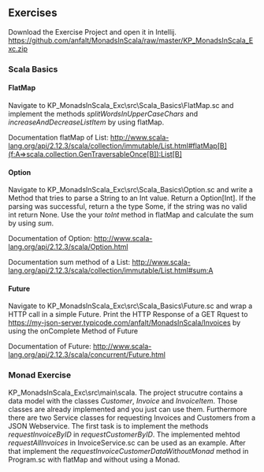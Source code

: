 ## Exercises
Download the Exercise Project and open it in Intellij.
https://github.com/anfalt/MonadsInScala/raw/master/KP_MonadsInScala_Exc.zip

### Scala Basics

#### FlatMap
Navigate to KP_MonadsInScala_Exc\src\Scala_Basics\FlatMap.sc and implement the methods _splitWordsInUpperCaseChars_ and _increaseAndDecreaseListItem_ by using flatMap.

Documentation flatMap of List:
http://www.scala-lang.org/api/2.12.3/scala/collection/immutable/List.html#flatMap[B](f:A=>scala.collection.GenTraversableOnce[B]):List[B]


#### Option
Navigate to KP_MonadsInScala_Exc\src\Scala_Basics\Option.sc and write a Method that tries to parse a String to an Int value.
Return a Option[Int]. If the parsing was successful, return a the type Some, if the string was no valid int return None.
Use the your _toInt_  method in flatMap and calculate the sum by using _sum_.

Documentation of Option:
http://www.scala-lang.org/api/2.12.3/scala/Option.html

Documentation sum method of a List:
http://www.scala-lang.org/api/2.12.3/scala/collection/immutable/List.html#sum:A

#### Future
Navigate to KP_MonadsInScala_Exc\src\Scala_Basics\Future.sc and wrap a HTTP call in a simple Future.
Print the HTTP Response of a GET Rquest to https://my-json-server.typicode.com/anfalt/MonadsInScala/Invoices by using the onComplete Method of Future

Documentation of Future:
http://www.scala-lang.org/api/2.12.3/scala/concurrent/Future.html

### Monad Exercise
KP_MonadsInScala_Exc\src\main\scala.
The project strucutre contains a data model with the classes _Customer_, _Invoice_ and _InvoiceItem_. Those classes are already implemented and you just can use them. Furthermore there are two Service classes for requesting Invoices and Customers from a JSON Webservice. The first task is to implement the methods _requestInvoiceByID_ in _requestCustomerByID_. The implemented mehtod _requestAllInvoices_ in InvoiceService.sc can be used as an example.
After that implement the _requestInvoiceCustomerDataWithoutMonad_ method in Program.sc with flatMap and without using a Monad.




